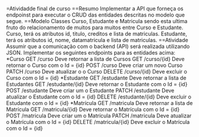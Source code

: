 =Atividadde final de curso
==Resumo
Implementar a API que forneça os endpoinst para executar o CRUD das entidades
descritas no modelo que segue.
==Modelo
Classes Curso, Estudante e Matricula sendo esta ultima fruto do relacionamento de muitos para muitos entre Curso e Estudante.
Curso, terá os atributos id, titulo, creditos e lista de matriculas.
Estudante, terá os atributos id, nome, datamatricula e lista de matriculas.
==Atividade
Assumir que a comunicação com o backend (API) será realizada utilizando JSON.
Implementar os seguintes endpoints para as entidades acima:
*Curso
GET /curso Deve retornar a lista de Cursos
GET /curso/{id} Deve retornar o Curso com o Id = {id}
POST /curso Deve criar um novo Curso
PATCH /curso Deve atualizar o o Curso
DELETE /curso/{id} Deve excluir o Curso com o Id = {id}
*Estudante
GET /estudante Deve retornar a lista de Estudantes
GET /estudante/{id} Deve retornar o Estudante com o Id = {id}
POST /estudante Deve criar um o Estudante
PATCH /estudante Deve atualizar o Estudante com o Id = {id}
DELETE /estudante/{id} Deve excluir o Estudante com o Id = {id}
*Matrícula
GET /matricula Deve retornar a lista de Matrícula
GET /matricula/{id} Deve retornar o Matrícula com o Id = {id}
POST /matricula Deve criar um o Matrícula
PATCH /matricula Deve atualizar o Matrícula com o Id = {id}
DELETE /matricula/{id} Deve excluir o Matrícula com o Id = {id}
